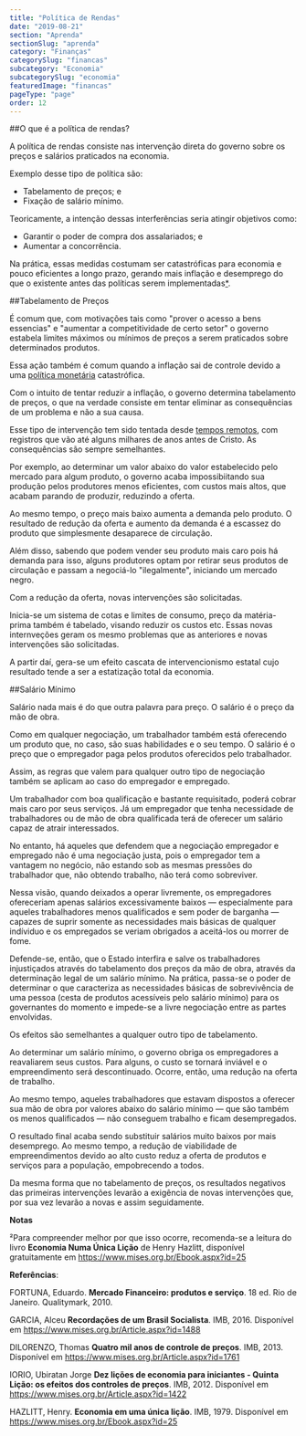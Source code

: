 ```yaml
---
title: "Política de Rendas"
date: "2019-08-21"
section: "Aprenda"
sectionSlug: "aprenda"
category: "Finanças"
categorySlug: "financas"
subcategory: "Economia"
subcategorySlug: "economia"
featuredImage: "financas"
pageType: "page"
order: 12
---
```


##O que é a política de rendas?

A política de rendas consiste nas intervenção direta do governo sobre os preços e salários praticados na economia.

Exemplo desse tipo de política são:

- Tabelamento de preços; e
- Fixação de salário mínimo.

Teoricamente, a intenção dessas interferências seria atingir objetivos como:

- Garantir o poder de compra dos assalariados; e
- Aumentar a concorrência.

Na prática, essas medidas costumam ser catastróficas para economia e pouco eficientes a longo prazo, gerando mais inflação e desemprego do que o existente antes das políticas serem implementadas[*](#nota1).

##Tabelamento de Preços

É comum que, com motivações tais como "prover o acesso a bens essencias" e "aumentar a competitividade de certo setor" o governo estabela limites máximos ou mínimos de preços a serem praticados sobre determinados produtos.

Essa ação também é comum quando a inflação sai de controle devido a uma [política monetária](/aprenda/financas/economia/politica-monetaria) catastrófica.

Com o intuito de tentar reduzir a inflação, o governo determina tabelamento de preços, o que na verdade consiste em tentar eliminar as consequências de um problema e não a sua causa.

Esse tipo de intervenção tem sido tentada desde [tempos remotos](https://www.mises.org.br/Article.aspx?id=1761), com registros que vão até alguns milhares de anos antes de Cristo. As consequências são sempre semelhantes.

Por exemplo, ao determinar um valor abaixo do valor estabelecido pelo mercado para algum produto, o governo acaba impossibiitando sua produção pelos produtores menos eficientes, com custos mais altos, que acabam parando de produzir, reduzindo a oferta.

Ao mesmo tempo, o preço mais baixo aumenta a demanda pelo produto. O resultado de redução da oferta e aumento da demanda é a escassez do produto que simplesmente desaparece de circulação. 

Além disso, sabendo que podem vender seu produto mais caro pois há demanda para isso, alguns produtores optam por retirar seus produtos de circulação e passam a negociá-lo "ilegalmente", iniciando um mercado negro.

Com a redução da oferta, novas intervenções são solicitadas.

Inicia-se um sistema de cotas e limites de consumo, preço da matéria-prima também é tabelado, visando reduzir os custos etc. Essas novas internveções geram os mesmo problemas que as anteriores e novas intervenções são solicitadas.

A partir daí, gera-se um efeito cascata de intervencionismo estatal cujo resultado tende a ser a estatização total da economia.

##Salário Mínimo

Salário nada mais é do que outra palavra para preço. O salário é o preço da mão de obra.

Como em qualquer negociação, um trabalhador também está oferecendo um produto que, no caso, são suas habilidades e o seu tempo. O salário é o preço que o empregador paga pelos produtos oferecidos pelo trabalhador.

Assim, as regras que valem para qualquer outro tipo de negociação também se aplicam ao caso do empregador e empregado.

Um trabalhador com boa qualificação e bastante requisitado, poderá cobrar mais caro por seus serviços. Já um empregador que tenha necessidade de trabalhadores ou de mão de obra qualificada terá de oferecer um salário capaz de atrair interessados.

No entanto, há aqueles que defendem que a negociação empregador e empregado não é uma negociação justa, pois o empregador tem a vantagem no negócio, não estando sob as mesmas pressões do trabalhador que, não obtendo trabalho, não terá como sobreviver. 

Nessa visão, quando deixados a operar livremente, os empregadores ofereceriam apenas salários excessivamente baixos — especialmente para aqueles trabalhadores menos qualificados e sem poder de barganha — capazes de suprir somente as necessidades mais básicas de qualquer indíviduo e os empregados se veriam obrigados a aceitá-los ou morrer de fome.

Defende-se, então, que o Estado interfira e salve os trabalhadores injustiçados através do tabelamento dos preços da mão de obra, através da determinação legal de um salário mínimo. Na prática, passa-se o poder de determinar o que caracteriza as necessidades básicas de sobrevivência de uma pessoa (cesta de produtos acessíveis pelo salário mínimo) para os governantes do momento e impede-se a livre negociação entre as partes envolvidas.

Os efeitos são semelhantes a qualquer outro tipo de tabelamento.

Ao determinar um salário mínimo, o governo obriga os empregadores a reavaliarem seus custos. Para alguns, o custo se tornará inviável e o empreendimento será descontinuado. Ocorre, então, uma redução na oferta de trabalho.

Ao mesmo tempo, aqueles trabalhadores que estavam dispostos a oferecer sua mão de obra por valores abaixo do salário mínimo — que são também os menos qualificados — não conseguem trabalho e ficam desempregados.

O resultado final acaba sendo substituir salários muito baixos por mais desemprego. Ao mesmo tempo, a redução de viabilidade de empreendimentos devido ao alto custo reduz a oferta de produtos e serviços para a população, empobrecendo a todos.

Da mesma forma que no tabelamento de preços, os resultados negativos das primeiras intervenções levarão a exigência de novas intervenções que, por sua vez levarão a novas e assim seguidamente.


<div class="referencias">

**Notas**

<p id="nota1">²Para compreender melhor por que isso ocorre, recomenda-se a leitura do livro <strong>Economia Numa Única Lição</strong> de Henry Hazlitt, disponível gratuitamente em <a href="https://www.mises.org.br/Ebook.aspx?id=25">https://www.mises.org.br/Ebook.aspx?id=25</a> </p>

**Referências**:

<p id="1">FORTUNA, Eduardo. <strong>Mercado Financeiro: produtos e serviço</strong>. 18 ed. Rio de Janeiro. Qualitymark, 2010.</p>
<p id="2">GARCIA, Alceu <strong>Recordações de um Brasil Socialista</strong>. IMB, 2016. Disponível em <a href="https://www.mises.org.br/Article.aspx?id=1488">https://www.mises.org.br/Article.aspx?id=1488</a> </p>
<p id="3">DILORENZO, Thomas <strong>Quatro mil anos de controle de preços</strong>. IMB, 2013. Disponível em <a href="https://www.mises.org.br/Article.aspx?id=1761">https://www.mises.org.br/Article.aspx?id=1761</a> </p>
<p id="4">IORIO, Ubiratan Jorge <strong>Dez lições de economia para iniciantes - Quinta Lição: os efeitos dos controles de preços</strong>. IMB, 2012. Disponível em <a href="https://www.mises.org.br/Article.aspx?id=1422">https://www.mises.org.br/Article.aspx?id=1422</a> </p>
<p id="5">HAZLITT, Henry. <strong>Economia em uma única lição</strong>. IMB, 1979. Disponível em <a href="https://www.mises.org.br/Ebook.aspx?id=25">https://www.mises.org.br/Ebook.aspx?id=25</a> </p>

</div>